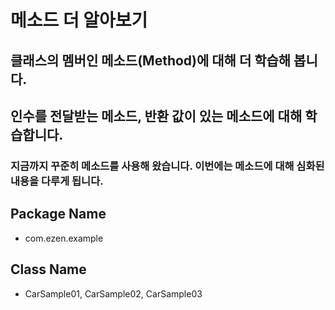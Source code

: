 # 메소드 더 알아보기
## 클래스의 멤버인 메소드(Method)에 대해 더 학습해 봅니다.
## 인수를 전달받는 메소드, 반환 값이 있는 메소드에 대해 학습합니다.
### 지금까지 꾸준히 메소드를 사용해 왔습니다. 이번에는 메소드에 대해 심화된 내용을 다루게 됩니다.
## Package Name
* com.ezen.example
## Class Name
* CarSample01, CarSample02, CarSample03
